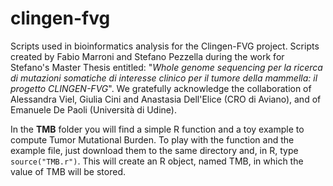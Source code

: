 # clingen-fvg
Scripts used in bioinformatics analysis for the Clingen-FVG project.
Scripts created by Fabio Marroni and Stefano Pezzella during the work for Stefano's Master Thesis entitled: "*Whole genome sequencing per la ricerca di mutazioni somatiche di interesse clinico per il tumore della mammella: il progetto CLINGEN-FVG*".
We gratefully acknowledge the collaboration of Alessandra Viel, Giulia Cini and Anastasia Dell'Elice (CRO di Aviano), and of Emanuele De Paoli (Università di Udine).

In the **TMB** folder you will find a simple R function and a toy example to compute Tumor Mutational Burden. To play with the function and the example file, just download them to the same directory and, in R, type `source("TMB.r")`. This will create an R object, named TMB, in which the value of TMB will be stored.
